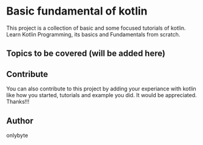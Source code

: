 # Basic fundamental of kotlin
This project is a collection of basic and some focused tutorials of kotlin.
Learn Kotlin Programming, its basics and Fundamentals from scratch.

## Topics to be covered (will be added here)


## Contribute
You can also contribute to this project by adding your experiance with kotlin like how you started, tutorials and example you did. It would be appreciated. Thanks!!!

## Author
onlybyte
